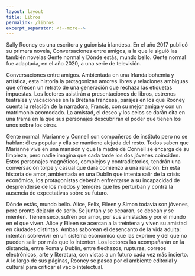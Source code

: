 ```yaml
---
layout: layout
title: Libros
permalink: /libros
excerpt_separator: <!--more-->
---
```


<p>Sally Rooney es una escritora y guionista irlandesa.​ En el año 2017 publicó su primera novela, Conversaciones entre amigos, a la que le siguió las también novelas Gente normal y Dónde estás, mundo bello. Gente normal fue adaptada, en el año 2020, a una serie de televisión.​<p>
<!--more-->
<p>Conversaciones entre amigos. Ambientada en una Irlanda bohemia y artística, esta historia la protagonizan amores libres y relaciones ambiguas que ofrecen un retrato de una generación que rechaza las etiquetas impuestas. Los lectores asistirán a presentaciones de libros, estrenos teatrales y vacaciones en la Bretaña francesa, parajes en los que Rooney cuenta la relación de la narradora, Francis, con su mejor amiga y con un matrimonio acomodado. La amistad, el deseo y los celos se darán cita en una trama en la que sus personajes descubrirán el poder que tienen los unos sobre los otros.</p>
<p>Gente normal. Marianne y Connell son compañeros de instituto pero no se hablan: él es popular y ella se mantiene alejada del resto. Todos saben que Marianne vive en una mansión y que la madre de Connell se encarga de su limpieza, pero nadie imagina que cada tarde los dos jóvenes coinciden. Estos personajes magnéticos, complejos y contradictorios, tendrán una conversación torpe y casual que dará comienzo a una relación. En esta historia de amor, ambientada en una Dublín que intenta salir de la crisis económica, los protagonistas deberán enfrentarse a su incapacidad de desprenderse de los miedos y temores que les perturban y contra la ausencia de expectativas sobre su futuro.</p>    
<p>Dónde estás, mundo bello. Alice, Felix, Eileen y Simon todavía son jóvenes, pero pronto dejarán de serlo. Se juntan y se separan, se desean y se mienten. Tienen sexo, sufren por amor, por sus amistades y por el mundo en el que viven. Alice y Eileen se acercan a la treintena y viven su amistad en ciudades distintas. Ambas saborean el desencanto de la vida adulta: intentan sobrevivir en un sistema económico que las exprime y del que no pueden salir por más que lo intenten. Los lectores las acompañarán en la distancia, entre Roma y Dublín, entre flechazos, rupturas, correos electrónicos, arte y literatura, con vistas a un futuro cada vez más incierto. A lo largo de sus páginas, Rooney se pasea por el ambiente editorial y cultural para criticar el vacío intelectual.</p>

